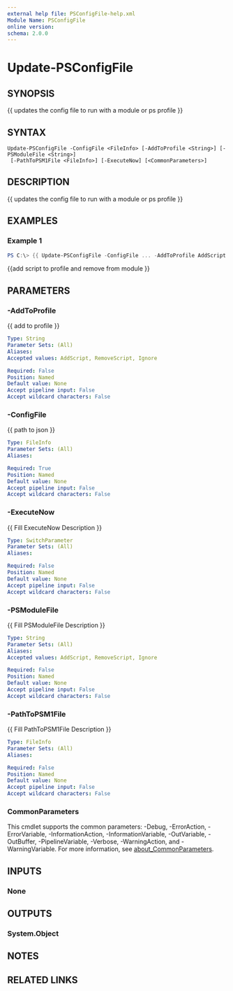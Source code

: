 ```yaml
---
external help file: PSConfigFile-help.xml
Module Name: PSConfigFile
online version:
schema: 2.0.0
---
```


# Update-PSConfigFile

## SYNOPSIS
{{ updates the config file to run with a module or ps profile }}

## SYNTAX

```
Update-PSConfigFile -ConfigFile <FileInfo> [-AddToProfile <String>] [-PSModuleFile <String>]
 [-PathToPSM1File <FileInfo>] [-ExecuteNow] [<CommonParameters>]
```

## DESCRIPTION
{{ updates the config file to run with a module or ps profile  }}

## EXAMPLES

### Example 1
```powershell
PS C:\> {{ Update-PSConfigFile -ConfigFile ... -AddToProfile AddScript -PSModuleFile Ignore -PathToPSM1File ...}}
```

{{add script to profile and remove from module }}

## PARAMETERS

### -AddToProfile
{{ add to profile }}

```yaml
Type: String
Parameter Sets: (All)
Aliases:
Accepted values: AddScript, RemoveScript, Ignore

Required: False
Position: Named
Default value: None
Accept pipeline input: False
Accept wildcard characters: False
```

### -ConfigFile
{{ path to json }}

```yaml
Type: FileInfo
Parameter Sets: (All)
Aliases:

Required: True
Position: Named
Default value: None
Accept pipeline input: False
Accept wildcard characters: False
```

### -ExecuteNow
{{ Fill ExecuteNow Description }}

```yaml
Type: SwitchParameter
Parameter Sets: (All)
Aliases:

Required: False
Position: Named
Default value: None
Accept pipeline input: False
Accept wildcard characters: False
```

### -PSModuleFile
{{ Fill PSModuleFile Description }}

```yaml
Type: String
Parameter Sets: (All)
Aliases:
Accepted values: AddScript, RemoveScript, Ignore

Required: False
Position: Named
Default value: None
Accept pipeline input: False
Accept wildcard characters: False
```

### -PathToPSM1File
{{ Fill PathToPSM1File Description }}

```yaml
Type: FileInfo
Parameter Sets: (All)
Aliases:

Required: False
Position: Named
Default value: None
Accept pipeline input: False
Accept wildcard characters: False
```

### CommonParameters
This cmdlet supports the common parameters: -Debug, -ErrorAction, -ErrorVariable, -InformationAction, -InformationVariable, -OutVariable, -OutBuffer, -PipelineVariable, -Verbose, -WarningAction, and -WarningVariable. For more information, see [about_CommonParameters](http://go.microsoft.com/fwlink/?LinkID=113216).

## INPUTS

### None

## OUTPUTS

### System.Object
## NOTES

## RELATED LINKS
